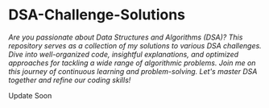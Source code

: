 # DSA-Challenge-Solutions
*Are you passionate about Data Structures and Algorithms (DSA)? This repository serves as a collection of my solutions to various DSA challenges. Dive into well-organized code, insightful explanations, and optimized approaches for tackling a wide range of algorithmic problems. Join me on this journey of continuous learning and problem-solving. Let's master DSA together and refine our coding skills!*

Update Soon
